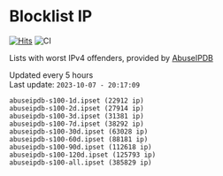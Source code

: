 # Blocklist IP

[![Hits](https://hits.seeyoufarm.com/api/count/incr/badge.svg?url=https%3A%2F%2Fgithub.com%2Fborestad%2Fblocklist-ip%2F&count_bg=%2379C83D&title_bg=%23555555&icon=&icon_color=%23E7E7E7&title=hits&edge_flat=false)](https://hits.seeyoufarm.com)  ![CI](https://img.shields.io/github/workflow/status/borestad/blocklist-ip/CI?style=flat-square)

Lists with worst IPv4 offenders, provided by [AbuseIPDB](https://www.abuseipdb.com/)

<!-- FOOTER-PLACEHOLDER -->
Updated every 5 hours<br>
Last update: `2023-10-07 - 20:17:09`
```
abuseipdb-s100-1d.ipset (22912 ip)
abuseipdb-s100-2d.ipset (27914 ip)
abuseipdb-s100-3d.ipset (31381 ip)
abuseipdb-s100-7d.ipset (38292 ip)
abuseipdb-s100-30d.ipset (63028 ip)
abuseipdb-s100-60d.ipset (88181 ip)
abuseipdb-s100-90d.ipset (112618 ip)
abuseipdb-s100-120d.ipset (125793 ip)
abuseipdb-s100-all.ipset (385829 ip)
```
